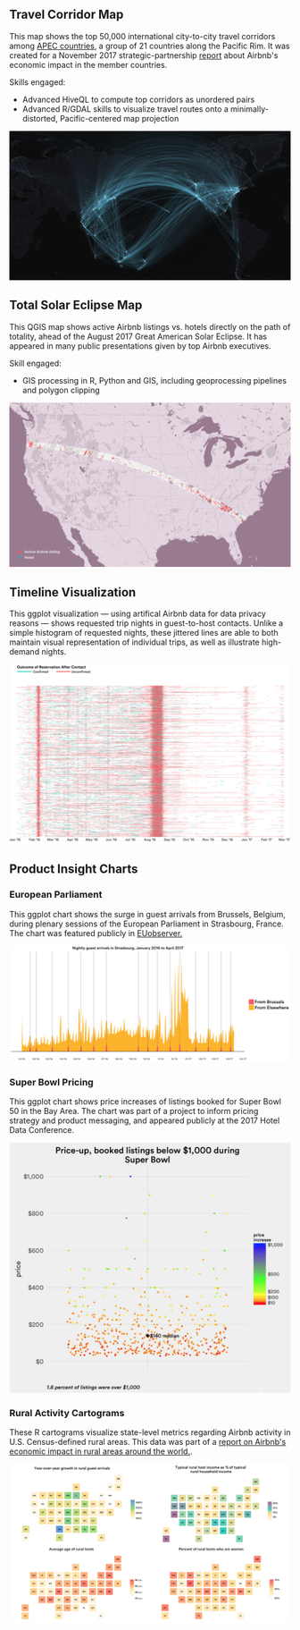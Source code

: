 ## Travel Corridor Map

This map shows the top 50,000 international city-to-city travel corridors among [APEC countries](https://www.apec.org/about-us/about-apec/member-economies.aspx), a group of 21 countries along the Pacific Rim. It was created for a November 2017 strategic-partnership [report](https://2sqy5r1jf93u30kwzc1smfqt-wpengine.netdna-ssl.com/wp-content/uploads/2017/11/PC0284-APEC_Report_171107.pdf) about Airbnb's economic impact in the member countries.

Skills engaged:

* Advanced HiveQL to compute top corridors as unordered pairs
* Advanced R/GDAL skills to visualize travel routes onto a minimally-distorted, Pacific-centered map projection

![](images/APEC_corridors_map.png)



## Total Solar Eclipse Map

This QGIS map shows active Airbnb listings vs. hotels directly on the path of totality, ahead of the August 2017 Great American Solar Eclipse. It has appeared in many public presentations given by top Airbnb executives.

Skill engaged: 

* GIS processing in R, Python and GIS, including geoprocessing pipelines and polygon clipping 

![](images/solar_eclipse_map.png)


## Timeline Visualization

This ggplot visualization — using artifical Airbnb data for data privacy reasons — shows requested trip nights in guest-to-host contacts. Unlike a simple histogram of requested nights, these jittered lines are able to both maintain visual representation of individual trips, as well as illustrate high-demand nights.

![](images/contacts_timeline.png)


## Product Insight Charts

### European Parliament

This ggplot chart shows the surge in guest arrivals from Brussels, Belgium, during plenary sessions of the European Parliament in Strasbourg, France. The chart was featured publicly in [EUobserver.](https://euobserver.com/business/137889)

![](images/euro_parliament_chart.png)

### Super Bowl Pricing

This ggplot chart shows price increases of listings booked for Super Bowl 50 in the Bay Area. The chart was part of a project to inform pricing strategy and product messaging, and appeared publicly at the 2017 Hotel Data Conference.

![](images/superbowl_pricing_chart.png)

### Rural Activity Cartograms

These R cartograms visualize state-level metrics regarding Airbnb activity in U.S. Census-defined rural areas. This data was part of a [report on Airbnb's economic impact in rural areas around the world.](https://www.airbnbcitizen.com/airbnb-and-rural-hosting/).

![](images/cartograms.png)
